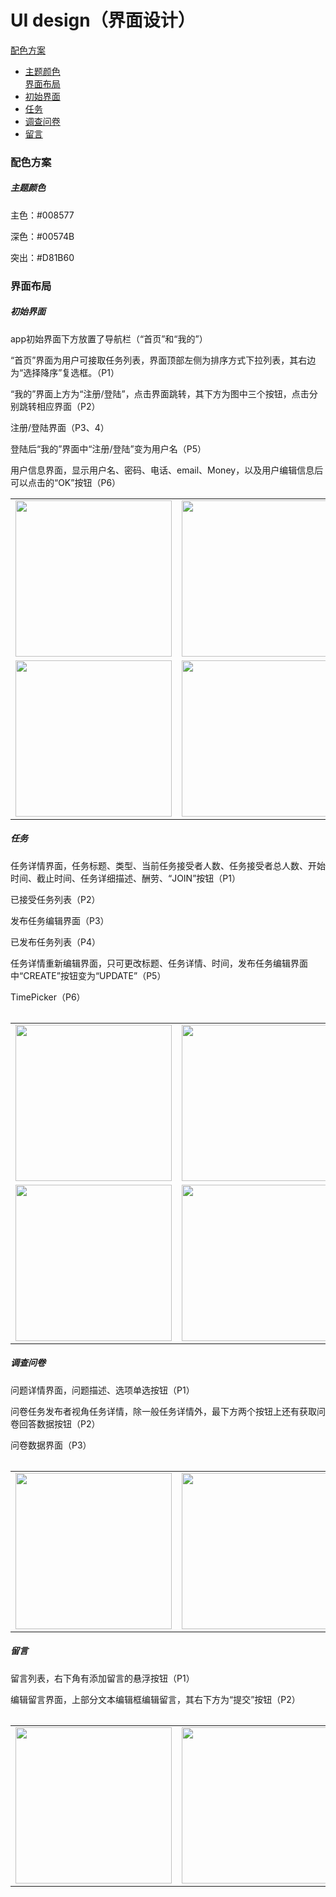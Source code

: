 # UI design（界面设计）

[配色方案](#配色方案)
- [主题颜色](#主题颜色) </br>
[界面布局](#界面布局)
- [初始界面](#初始界面)
- [任务](#任务)
- [调查问卷](#调查问卷)
- [留言](#留言)

### 配色方案

##### 主题颜色

主色：#008577

深色：#00574B

突出：#D81B60



### 界面布局

##### 初始界面

app初始界面下方放置了导航栏（“首页”和“我的”）

“首页”界面为用户可接取任务列表，界面顶部左侧为排序方式下拉列表，其右边为“选择降序”复选框。（P1）

“我的”界面上方为“注册/登陆”，点击界面跳转，其下方为图中三个按钮，点击分别跳转相应界面（P2）

注册/登陆界面（P3、4）

登陆后“我的”界面中“注册/登陆”变为用户名（P5）

用户信息界面，显示用户名、密码、电话、email、Money，以及用户编辑信息后可以点击的“OK”按钮（P6）

<table>
    <tr>
        <td><img src = "https://images.gitee.com/uploads/images/2019/0628/002906_58566633_2160055.jpeg" 
width="250"/></td>
        <td><img src = "https://images.gitee.com/uploads/images/2019/0627/232108_18b81036_2160055.png" width="250"/></td>
        <td><img src = "https://images.gitee.com/uploads/images/2019/0627/232129_eb5a75bb_2160055.png" width="250"/></td>        
    </tr>
    <tr>
        <td><img src = "https://images.gitee.com/uploads/images/2019/0627/232220_4c579506_2160055.png" width="250"/></td>
        <td><img src = "https://images.gitee.com/uploads/images/2019/0627/232240_f610357d_2160055.png" width="250"/></td>
        <td><img src = "https://images.gitee.com/uploads/images/2019/0627/232304_0f259ddf_2160055.png" width="250"/></td>
    </tr>
<table>



##### 任务

任务详情界面，任务标题、类型、当前任务接受者人数、任务接受者总人数、开始时间、截止时间、任务详细描述、酬劳、“JOIN”按钮（P1）

已接受任务列表（P2）

发布任务编辑界面（P3）

已发布任务列表（P4）

任务详情重新编辑界面，只可更改标题、任务详情、时间，发布任务编辑界面中“CREATE”按钮变为“UPDATE”（P5）

TimePicker（P6）

 <table>
    <tr>
        <td><img src = "https://images.gitee.com/uploads/images/2019/0628/002931_5a7b6a84_2160055.jpeg" width="250"/></td>
        <td><img src = "https://images.gitee.com/uploads/images/2019/0627/233836_6cb6ce47_2160055.jpeg" width="250"/></td>
         <td><img src = "https://images.gitee.com/uploads/images/2019/0627/235055_682e4e0b_2160055.png" width="250"/></td>
    </tr>
    <tr>
        <td><img src = "https://images.gitee.com/uploads/images/2019/0627/235122_5f67c2f2_2160055.png" width="250"/></td> 
        <td><img src = "https://images.gitee.com/uploads/images/2019/0627/235135_6fa07ccf_2160055.png" width="250"/></td>
        <td><img src = "https://images.gitee.com/uploads/images/2019/0627/235205_1e9c2769_2160055.jpeg" width="250"/></td>
     </tr>
</table>

<table>

##### 调查问卷

问题详情界面，问题描述、选项单选按钮（P1）

问卷任务发布者视角任务详情，除一般任务详情外，最下方两个按钮上还有获取问卷回答数据按钮（P2）

问卷数据界面（P3）

<table>
    <tr>
        <td><img src = "https://images.gitee.com/uploads/images/2019/0627/233918_9de7e47e_2160055.png" width="250"/></td>        
        <td><img src = "https://images.gitee.com/uploads/images/2019/0627/233938_534c77ab_2160055.jpeg" width="250"/></td>
        <td><img src = "https://images.gitee.com/uploads/images/2019/0627/234001_01a6ca99_2160055.png" width="250"/></td>
    </tr>

<table>

##### 留言

留言列表，右下角有添加留言的悬浮按钮（P1）

编辑留言界面，上部分文本编辑框编辑留言，其右下方为“提交”按钮（P2）

<table>
    <tr>
    <td><img src = "https://images.gitee.com/uploads/images/2019/0628/002955_4cec31de_2160055.png" width="250"/></td>
    <td><img src = "https://images.gitee.com/uploads/images/2019/0628/003145_74544db6_2160055.jpeg" width="250"/></td>
    </tr>
</table>
